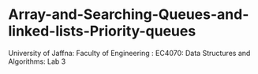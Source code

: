 # Array-and-Searching-Queues-and-linked-lists-Priority-queues
University of Jaffna: Faculty of Engineering : EC4070: Data Structures and Algorithms: Lab 3
